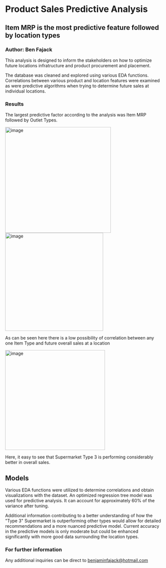 # Product Sales Predictive Analysis
## Item MRP is the most predictive feature followed by location types
### Author: Ben Fajack

This analysis is designed to inform the stakeholders on how to optimize future locations infratructure and product procurement and placement.

The database was cleaned and explored using various EDA functions. Correlations between various product and location features were examined as were predictive algorithms when trying to determine future sales at individual locations.

### Results
The largest predictive factor according to the analysis was Item MRP followed by Outlet Types. 

<img width="340" alt="image" src="https://github.com/ben-fajack/Final-Sales-Predictions/assets/134533964/19a95af3-96c3-46a2-ac74-30d77f19e7fe">


<img width="315" alt="image" src="https://github.com/ben-fajack/Final-Sales-Predictions/assets/134533964/81f7f3e8-7c10-4e01-8f5d-89d04e0926f1">

As can be seen here there is a low possibility of correlation between any one Item Type and future overall sales at a location

<img width="321" alt="image" src="https://github.com/ben-fajack/Final-Sales-Predictions/assets/134533964/4b3418fa-9b97-4df8-8e97-6a527c1d5dde">

Here, it easy to see that Supermarket Type 3 is performing considerably better in overall sales.


## Models
Various EDA functions were utilized to determine correlations and obtain visualizations with the dataset. An optimized regression tree model was used for predictive analysis. It can account for approximately 60% of the variance after tuning.

Additional information contributing to a better understanding of how the "Type 3" Supermarket is outperforming other types would allow for detailed recommendations and a more nuanced predictive model. Current accuracy in the predictive models is only moderate but could be enhanced significantly with more good data surrounding the location types.

### For further information
Any additional inquiries can be direct to benjaminfajack@hotmail.com
